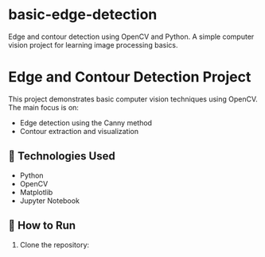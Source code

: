 # basic-edge-detection
Edge and contour detection using OpenCV and Python. A simple computer vision project for learning image processing basics.
# Edge and Contour Detection Project

This project demonstrates basic computer vision techniques using OpenCV. The main focus is on:
- Edge detection using the Canny method
- Contour extraction and visualization

## 🔧 Technologies Used
- Python
- OpenCV
- Matplotlib
- Jupyter Notebook

## 🚀 How to Run
1. Clone the repository:
